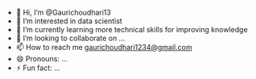 - 👋 Hi, I’m @Gaurichoudhari13
- 👀 I’m interested in data scientist
- 🌱 I’m currently learning more technical skills for improving knowledge 
- 💞️ I’m looking to collaborate on ...
- 📫 How to reach me gaurichoudhari1234@gmail.com
- 😄 Pronouns: ...
- ⚡ Fun fact: ...

<!---
Gaurichoudhari13/Gaurichoudhari13 is a ✨ special ✨ repository because its `README.md` (this file) appears on your GitHub profile.
You can click the Preview link to take a look at your changes.
--->
